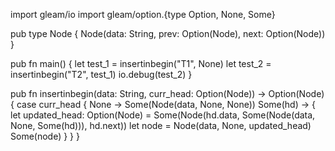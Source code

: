 import gleam/io
import gleam/option.{type Option, None, Some}

pub type Node {
  Node(data: String, prev: Option(Node), next: Option(Node))
}

pub fn main() {
  let test_1 = insertinbegin("T1", None)
  let test_2 = insertinbegin("T2", test_1)
  io.debug(test_2)
}

pub fn insertinbegin(data: String, curr_head: Option(Node)) -> Option(Node) {
    case curr_head {
      None -> Some(Node(data, None, None))
      Some(hd) -> {
        let updated_head: Option(Node) = Some(Node(hd.data, Some(Node(data, None, Some(hd))), hd.next))
        let node = Node(data, None, updated_head)
        Some(node)
      }
    }
}
